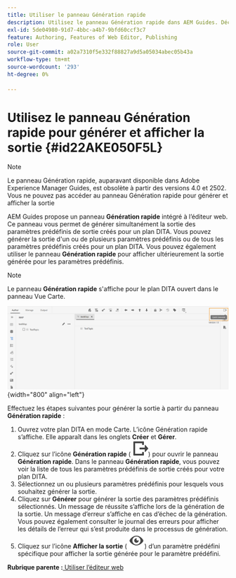 ```yaml
---
title: Utiliser le panneau Génération rapide
description: Utilisez le panneau Génération rapide dans AEM Guides. Découvrez comment générer et afficher la sortie à partir du panneau de génération rapide.
exl-id: 5de04980-91d7-4bbc-a4b7-9bfd60ccf3c7
feature: Authoring, Features of Web Editor, Publishing
role: User
source-git-commit: a02a7310f5e332f88827a9d5a05034abec05b43a
workflow-type: tm+mt
source-wordcount: '293'
ht-degree: 0%

---
```


# Utilisez le panneau Génération rapide pour générer et afficher la sortie {#id22AKE050F5L}

>[!NOTE]
>
> Le panneau Génération rapide, auparavant disponible dans Adobe Experience Manager Guides, est obsolète à partir des versions 4.0 et 2502. Vous ne pouvez pas accéder au panneau Génération rapide pour générer et afficher la sortie


AEM Guides propose un panneau **Génération rapide** intégré à l’éditeur web. Ce panneau vous permet de générer simultanément la sortie des paramètres prédéfinis de sortie créés pour un plan DITA. Vous pouvez générer la sortie d&#39;un ou de plusieurs paramètres prédéfinis ou de tous les paramètres prédéfinis créés pour un plan DITA. Vous pouvez également utiliser le panneau **Génération rapide** pour afficher ultérieurement la sortie générée pour les paramètres prédéfinis.

>[!NOTE]
>
> Le panneau **Génération rapide** s&#39;affiche pour le plan DITA ouvert dans le panneau Vue Carte.

![](images/quick-generate-map-view.png){width="800" align="left"}

Effectuez les étapes suivantes pour générer la sortie à partir du panneau **Génération rapide** :

1. Ouvrez votre plan DITA en mode Carte. L’icône Génération rapide s’affiche. Elle apparaît dans les onglets **Créer** et **Gérer**.
1. Cliquez sur l’icône **Génération rapide** \( ![](images/quick-generate-icon.svg)\) pour ouvrir le panneau **Génération rapide**. Dans le panneau **Génération rapide**, vous pouvez voir la liste de tous les paramètres prédéfinis de sortie créés pour votre plan DITA.
1. Sélectionnez un ou plusieurs paramètres prédéfinis pour lesquels vous souhaitez générer la sortie.
1. Cliquez sur **Générer** pour générer la sortie des paramètres prédéfinis sélectionnés. Un message de réussite s’affiche lors de la génération de la sortie. Un message d’erreur s’affiche en cas d’échec de la génération. Vous pouvez également consulter le journal des erreurs pour afficher les détails de l’erreur qui s’est produite dans le processus de génération.
1. Cliquez sur l’icône **Afficher la sortie** \( ![](images/view-output-icon.svg)\) d’un paramètre prédéfini spécifique pour afficher la sortie générée pour le paramètre prédéfini.

**Rubrique parente :**[ Utiliser l’éditeur web](web-editor.md)
